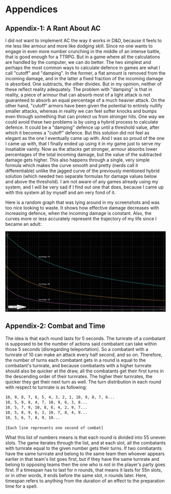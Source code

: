# Appendices

## Appendix-1: A Rant About AC

I did not want to implement AC the way it works in D&D, because it feels to me less like armour and more like dodging skill. Since no one wants to engage in even more number crunching in the middle of an intense battle, that is good enough for a TTRPG. But in a game where all the calculations are handled by the computer, we can do better. The two simplest and perhaps the most common ways to calculate defence in games are what I call "cutoff" and "damping". In the former, a flat amount is removed from the incoming damage, and in the latter a fixed fraction of the incoming damage is absorbed. One subtracts, the other divides. But in my opinion, neither of these reflect reality adequately. The problem with "damping" is that in reality, a piece of armour that can absorb most of a light attack is not guaranteed to absorb an equal percentage of a much heavier attack. On the other hand, "cutoff" armors have been given the potential to entirely nullify smaller attacks, whereas in reality we can feel softer knocks and bumps even through something that can protect us from stronger hits. One way we could avoid these two problems is by using a hybrid process to calculate defence. It could be a "damping" defence up until a threshold value, after which it becomes a "cutoff" defence. But this solution did not feel as elegant as the one I eventually came up with. And I was so proud of the one I came up with, that I finally ended up using it in my game just to serve my insatiable vanity. Now as the attacks get stronger, armour absorbs lower percentages of the total incoming damage, but the value of the subtracted damage gets higher. This also happens through a single, very simple formula which makes the curve smooth and pretty (nerds call it differentiable) unlike the jagged curve of the previously mentioned hybrid solution (which needed two separate formulas for damage values below and above the threshold). I am not aware of any games already using my system, and I will be very sad if I find out one that does, because I came up with this system all by myself and am very fond of it.

Here is a random graph that was lying around in my screenshots and was too nice looking to waste. It shows how effective damage decreases with increasing defence, when the incoming damage is constant. Also, the curves more or less accurately represent the trajectory of my life since I became an adult:

![Graph: Received damage wrt Def, at constant incoming.](media/wrtdef-inc-20-40-70.png)

</details>

## Appendix-2: Combat and Time

The idea is that each round lasts for 5 seconds. The turnrate of a combatant is supposed to be the number of actions said combatant can take within those 5 seconds (disregarding teleportation). So a combatant with a turnrate of 10 can make an attack every half second, and so on. Therefore, the number of turns each combatant gets in a round is equal to the combatant's turnrate, and because combatants with a higher turnrate should also be quicker at the draw, all the combatants get their first turns in the descending order of their turnrates. The higher their turnrates, the quicker they get their next turn as well. The turn distribution in each round with respect to turnrate is as following:

```
10, 9, 8, 7, 6, 5, 4, 3, 2, 1, 10, 9, 8, 7, 6... 
10, 5, 9, 8, 4, 7, 10, 9, 6, 3, 8... 
10, 5, 7, 9, 10, 8, 6, 4, 2, 9, 7... 
10, 5, 8, 9, 6, 3, 10, 7, 8, 4, 9... 
10, 5, 6, 7, 8, 9, 10... 

[Each line represents one second of combat]
```

What this list of numbers means is that each round is divided into 55 uneven slots. The game iterates through the list, and at each slot, all the combatants with turnrate equal to the given number gets their turns. If two combatants have the same turnrate and belong to the same team then whoever appears earlier in that team's list goes first, but if they have the same turnrate and belong to opposing teams then the one who is not in the player's party goes first. If a timespan has to last for n rounds, that means it lasts for 55n slots, or in other words, it ends before the same slot, n rounds later. Here, timespan refers to anything from the duration of an effect to the preparation time for a spell.
